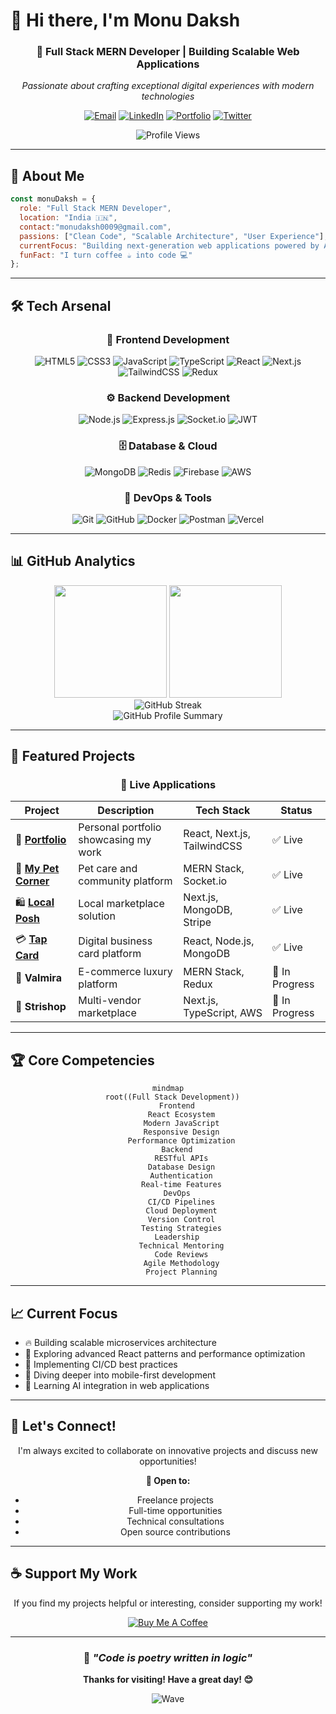 # 👋 Hi there, I'm **Monu Daksh**

<div align="center">
  
  ### 🚀 Full Stack MERN Developer | Building Scalable Web Applications
  
  *Passionate about crafting exceptional digital experiences with modern technologies*
  
  [![Email](https://img.shields.io/badge/Email-D14836?style=for-the-badge&logo=gmail&logoColor=white)](mailto:monudaksh0009@gmail.com)
  [![LinkedIn](https://img.shields.io/badge/LinkedIn-0077B5?style=for-the-badge&logo=linkedin&logoColor=white)](https://www.linkedin.com/in/monu-daksh/)
  [![Portfolio](https://img.shields.io/badge/Portfolio-000000?style=for-the-badge&logo=vercel&logoColor=white)](https://monu-daksh.vercel.app/)
  [![Twitter](https://img.shields.io/badge/Twitter-1DA1F2?style=for-the-badge&logo=twitter&logoColor=white)](https://x.com/monu__daksh)
  
  ![Profile Views](https://komarev.com/ghpvc/?username=monu-daksh&color=blueviolet&style=for-the-badge)
  
</div>

---

## 🎯 **About Me**

```javascript
const monuDaksh = {
  role: "Full Stack MERN Developer",
  location: "India 🇮🇳",
  contact:"monudaksh0009@gmail.com",
  passions: ["Clean Code", "Scalable Architecture", "User Experience"],
  currentFocus: "Building next-generation web applications powered by AI",
  funFact: "I turn coffee ☕ into code 💻"
};
```

---

## 🛠️ **Tech Arsenal**

<div align="center">

### 🎨 **Frontend Development**
![HTML5](https://img.shields.io/badge/HTML5-E34F26?style=for-the-badge&logo=html5&logoColor=white)
![CSS3](https://img.shields.io/badge/CSS3-1572B6?style=for-the-badge&logo=css3&logoColor=white)
![JavaScript](https://img.shields.io/badge/JavaScript-F7DF1E?style=for-the-badge&logo=javascript&logoColor=black)
![TypeScript](https://img.shields.io/badge/TypeScript-007ACC?style=for-the-badge&logo=typescript&logoColor=white)
![React](https://img.shields.io/badge/React-20232A?style=for-the-badge&logo=react&logoColor=61DAFB)
![Next.js](https://img.shields.io/badge/Next.js-000000?style=for-the-badge&logo=next.js&logoColor=white)
![TailwindCSS](https://img.shields.io/badge/Tailwind_CSS-38B2AC?style=for-the-badge&logo=tailwind-css&logoColor=white)
![Redux](https://img.shields.io/badge/Redux-593D88?style=for-the-badge&logo=redux&logoColor=white)

### ⚙️ **Backend Development**
![Node.js](https://img.shields.io/badge/Node.js-43853D?style=for-the-badge&logo=node.js&logoColor=white)
![Express.js](https://img.shields.io/badge/Express.js-404D59?style=for-the-badge)
![Socket.io](https://img.shields.io/badge/Socket.io-black?style=for-the-badge&logo=socket.io&badgeColor=010101)
![JWT](https://img.shields.io/badge/JWT-black?style=for-the-badge&logo=JSON%20web%20tokens)

### 🗄️ **Database & Cloud**
![MongoDB](https://img.shields.io/badge/MongoDB-4EA94B?style=for-the-badge&logo=mongodb&logoColor=white)
![Redis](https://img.shields.io/badge/Redis-DC382D?style=for-the-badge&logo=redis&logoColor=white)
![Firebase](https://img.shields.io/badge/Firebase-039BE5?style=for-the-badge&logo=Firebase&logoColor=white)
![AWS](https://img.shields.io/badge/Amazon_AWS-232F3E?style=for-the-badge&logo=amazon-aws&logoColor=white)

### 🔧 **DevOps & Tools**
![Git](https://img.shields.io/badge/Git-F05032?style=for-the-badge&logo=git&logoColor=white)
![GitHub](https://img.shields.io/badge/GitHub-100000?style=for-the-badge&logo=github&logoColor=white)
![Docker](https://img.shields.io/badge/Docker-2496ED?style=for-the-badge&logo=docker&logoColor=white)
![Postman](https://img.shields.io/badge/Postman-FF6C37?style=for-the-badge&logo=postman&logoColor=white)
![Vercel](https://img.shields.io/badge/Vercel-000000?style=for-the-badge&logo=vercel&logoColor=white)

</div>

---

## 📊 **GitHub Analytics**

<div align="center">
  <img height="180em" src="https://github-readme-stats.vercel.app/api?username=monu-daksh&show_icons=true&theme=tokyonight&include_all_commits=true&count_private=true"/>
  <img height="180em" src="https://github-readme-stats.vercel.app/api/top-langs/?username=monu-daksh&layout=compact&langs_count=8&theme=tokyonight"/>
</div>

<div align="center">
  <img src="https://github-readme-streak-stats.herokuapp.com/?user=monu-daksh&theme=tokyonight" alt="GitHub Streak"/>
</div>

<div align="center">
  <img src="https://github-profile-summary-cards.vercel.app/api/cards/profile-details?username=monu-daksh&theme=tokyonight" alt="GitHub Profile Summary"/>
</div>

---

## 🚀 **Featured Projects**

<div align="center">

### 🌟 **Live Applications**

| Project | Description | Tech Stack | Status |
|---------|-------------|------------|--------|
| 🎯 **[Portfolio](https://monu-daksh.vercel.app/)** | Personal portfolio showcasing my work | React, Next.js, TailwindCSS | ✅ Live |
| 🐾 **[My Pet Corner](https://www.mypetcorner.app/)** | Pet care and community platform | MERN Stack, Socket.io | ✅ Live |
| 🛍️ **[Local Posh](https://localposh.com/)** | Local marketplace solution | Next.js, MongoDB, Stripe | ✅ Live |
| 💳 **[Tap Card](https://www.tapcard.co.in/)** | Digital business card platform | React, Node.js, MongoDB | ✅ Live |
| 💎 **Valmira** | E-commerce luxury platform | MERN Stack, Redux | 🚧 In Progress |
| 🛒 **Strishop** | Multi-vendor marketplace | Next.js, TypeScript, AWS | 🚧 In Progress |

</div>

---

## 🏆 **Core Competencies**

<div align="center">

```mermaid
mindmap
  root((Full Stack Development))
    Frontend
      React Ecosystem
      Modern JavaScript
      Responsive Design
      Performance Optimization
    Backend
      RESTful APIs
      Database Design
      Authentication
      Real-time Features
    DevOps
      CI/CD Pipelines
      Cloud Deployment
      Version Control
      Testing Strategies
    Leadership
      Technical Mentoring
      Code Reviews
      Agile Methodology
      Project Planning
```

</div>

---

## 📈 **Current Focus**

- 🔥 Building scalable microservices architecture
- 🎨 Exploring advanced React patterns and performance optimization
- 🚀 Implementing CI/CD best practices
- 📱 Diving deeper into mobile-first development
- 🤖 Learning AI integration in web applications

---

## 🎯 **Let's Connect!**

<div align="center">

I'm always excited to collaborate on innovative projects and discuss new opportunities!

**💬 Open to:**
- Freelance projects
- Full-time opportunities
- Technical consultations
- Open source contributions

</div>

---

## ☕ **Support My Work**

<div align="center">

If you find my projects helpful or interesting, consider supporting my work!

[![Buy Me A Coffee](https://img.shields.io/badge/Buy_Me_A_Coffee-FFDD00?style=for-the-badge&logo=buy-me-a-coffee&logoColor=black)](https://www.buymeacoffee.com/monudaksh)

</div>

---

<div align="center">
  
  ### 💫 *"Code is poetry written in logic"*
  
  **Thanks for visiting! Have a great day! 😊**
  
  ![Wave](https://raw.githubusercontent.com/mayhemantt/mayhemantt/Update/svg/Bottom.svg)
  
</div>
